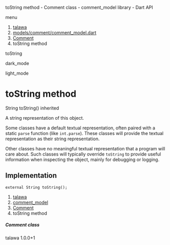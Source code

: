 




toString method - Comment class - comment\_model library - Dart API







menu

1. [talawa](../../index.html)
2. [models/comment/comment\_model.dart](../../models_comment_comment_model/models_comment_comment_model-library.html)
3. [Comment](../../models_comment_comment_model/Comment-class.html)
4. toString method

toString


dark\_mode

light\_mode




# toString method


String
toString()
inherited

A string representation of this object.

Some classes have a default textual representation,
often paired with a static `parse` function (like `int.parse`).
These classes will provide the textual representation as
their string representation.

Other classes have no meaningful textual representation
that a program will care about.
Such classes will typically override `toString` to provide
useful information when inspecting the object,
mainly for debugging or logging.


## Implementation

```
external String toString();
```

 


1. [talawa](../../index.html)
2. [comment\_model](../../models_comment_comment_model/models_comment_comment_model-library.html)
3. [Comment](../../models_comment_comment_model/Comment-class.html)
4. toString method

##### Comment class





talawa
1.0.0+1






